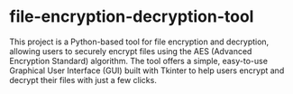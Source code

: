 # file-encryption-decryption-tool

This project is a Python-based tool for file encryption and decryption, allowing users to securely encrypt files using the AES (Advanced Encryption Standard) algorithm. The tool offers a simple, easy-to-use Graphical User Interface (GUI) built with Tkinter to help users encrypt and decrypt their files with just a few clicks.

